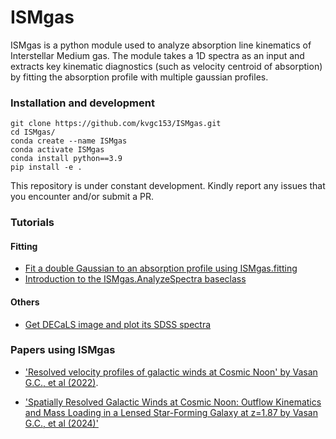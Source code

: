 # ISMgas

ISMgas is a python module used to analyze absorption line kinematics of Interstellar Medium gas. The module takes a 1D spectra as an input and extracts key kinematic diagnostics (such as velocity centroid of absorption) by fitting the absorption profile with multiple gaussian profiles. 

### Installation and development

```shell
git clone https://github.com/kvgc153/ISMgas.git
cd ISMgas/
conda create --name ISMgas
conda activate ISMgas
conda install python==3.9
pip install -e .
```


This repository is under constant development. Kindly report any issues that you encounter and/or submit a PR. 

### Tutorials

#### Fitting
- [Fit a double Gaussian to an absorption profile using ISMgas.fitting](ISMgas/fitting/README.md)
- [Introduction to the ISMgas.AnalyzeSpectra baseclass](ISMgas/spectra/README.md)


#### Others
- [Get DECaLS image and plot its SDSS spectra](ISMgas/spectra/examples/SDSS_and_decals.ipynb)


### Papers using ISMgas 

- ['Resolved velocity profiles of galactic winds at Cosmic Noon' by Vasan G.C., et al (2022)](https://ui.adsabs.harvard.edu/abs/2022arXiv220905508K/abstract).

- ['Spatially Resolved Galactic Winds at Cosmic Noon: Outflow Kinematics and Mass Loading in a Lensed Star-Forming Galaxy at z=1.87 by Vasan G.C., et al (2024)'](https://ui.adsabs.harvard.edu/abs/2024arXiv240200942K/abstract)

